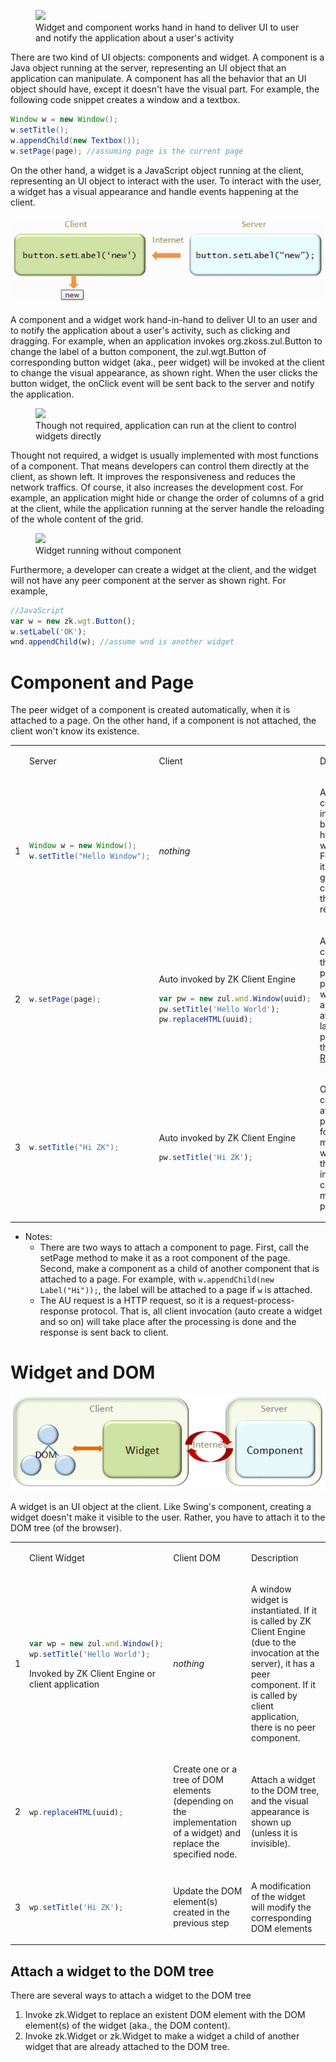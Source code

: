 

<figure>
<img src="images/ZKComDevEss_widget_component_application.png
title="Widget and component works hand in hand to deliver UI to user and notify the application about a user&#39;s activity" />
<figcaption>Widget and component works hand in hand to deliver UI to
user and notify the application about a user's activity</figcaption>
</figure>

There are two kind of UI objects: components and widget. A component is
a Java object running at the server, representing an UI object that an
application can manipulate. A component has all the behavior that an UI
object should have, except it doesn't have the visual part. For example,
the following code snippet creates a window and a textbox.

``` java
Window w = new Window();
w.setTitle();
w.appendChild(new Textbox());
w.setPage(page); //assuming page is the current page
```

On the other hand, a widget is a JavaScript object running at the
client, representing an UI object to interact with the user. To interact
with the user, a widget has a visual appearance and handle events
happening at the client.

![](images/ChangeLabelFlow.png)

A component and a widget work hand-in-hand to deliver UI to an user and
to notify the application about a user's activity, such as clicking and
dragging. For example, when an application invokes
<javadoc method="setLabel(java.lang.String)">org.zkoss.zul.Button</javadoc>
to change the label of a button component, the
<javadoc directory="jsdoc" method="setLabel(_global_.String)">zul.wgt.Button</javadoc>
of corresponding button widget (aka., peer widget) will be invoked at
the client to change the visual appearance, as shown right. When the
user clicks the button widget, the onClick event will be sent back to
the server and notify the application.

<figure>
<img src="images/WidgetAndComponent2.png
title="Though not required, application can run at the client to control widgets directly" />
<figcaption>Though not required, application can run at the client to
control widgets directly</figcaption>
</figure>

Thought not required, a widget is usually implemented with most
functions of a component. That means developers can control them
directly at the client, as shown left. It improves the responsiveness
and reduces the network traffics. Of course, it also increases the
development cost. For example, an application might hide or change the
order of columns of a grid at the client, while the application running
at the server handle the reloading of the whole content of the grid.

<figure>
<img src="images/WidgetWithoutComponent.png
title="Widget running without component" />
<figcaption>Widget running without component</figcaption>
</figure>

Furthermore, a developer can create a widget at the client, and the
widget will not have any peer component at the server as shown right.
For example,

``` javascript
//JavaScript
var w = new zk.wgt.Button();
w.setLabel('OK');
wnd.appendChild(w); //assume wnd is another widget
```

# Component and Page

The peer widget of a component is created automatically, when it is
attached to a page. On the other hand, if a component is not attached,
the client won't know its existence.

<table>
<tbody>
<tr class="odd">
<td></td>
<td><p>Server</p></td>
<td><p>Client</p></td>
<td><p>Description</p></td>
</tr>
<tr class="even">
<td><p>1</p></td>
<td><div class="sourceCode" id="cb1"><pre
class="sourceCode java"><code class="sourceCode java"><span id="cb1-1"><a href="#cb1-1" aria-hidden="true" tabindex="-1"></a><span class="bu">Window</span> w <span class="op">=</span> <span class="kw">new</span> <span class="bu">Window</span><span class="op">();</span></span>
<span id="cb1-2"><a href="#cb1-2" aria-hidden="true" tabindex="-1"></a>w<span class="op">.</span><span class="fu">setTitle</span><span class="op">(</span><span class="st">&quot;Hello Window&quot;</span><span class="op">);</span></span></code></pre></div></td>
<td><p><i>nothing</i></p></td>
<td><p>A Window component is instantiated but it doesn't have the peer
widget. Furthermore, it will be garbage-collected if there is no
reference to it</p></td>
</tr>
<tr class="odd">
<td><p>2</p></td>
<td><div class="sourceCode" id="cb2"><pre
class="sourceCode java"><code class="sourceCode java"><span id="cb2-1"><a href="#cb2-1" aria-hidden="true" tabindex="-1"></a>w<span class="op">.</span><span class="fu">setPage</span><span class="op">(</span>page<span class="op">);</span></span></code></pre></div></td>
<td><p>Auto invoked by ZK Client Engine</p>
<div class="sourceCode" id="cb3"><pre
class="sourceCode javascript"><code class="sourceCode javascript"><span id="cb3-1"><a href="#cb3-1" aria-hidden="true" tabindex="-1"></a><span class="kw">var</span> pw <span class="op">=</span> <span class="kw">new</span> zul<span class="op">.</span><span class="at">wnd</span><span class="op">.</span><span class="fu">Window</span>(uuid)<span class="op">;</span></span>
<span id="cb3-2"><a href="#cb3-2" aria-hidden="true" tabindex="-1"></a>pw<span class="op">.</span><span class="fu">setTitle</span>(<span class="st">&#39;Hello World&#39;</span>)<span class="op">;</span></span>
<span id="cb3-3"><a href="#cb3-3" aria-hidden="true" tabindex="-1"></a>pw<span class="op">.</span><span class="fu">replaceHTML</span>(uuid)<span class="op">;</span></span></code></pre></div></td>
<td><p>Attach the component to the specified page, and a peer widget
will be created automatically at the client later (after processing the
<a href="ZK_Client-side_Reference/Communication/AU_Requests"
title="wikilink">AU Requests</a>).</p></td>
</tr>
<tr class="even">
<td><p>3</p></td>
<td><div class="sourceCode" id="cb4"><pre
class="sourceCode java"><code class="sourceCode java"><span id="cb4-1"><a href="#cb4-1" aria-hidden="true" tabindex="-1"></a>w<span class="op">.</span><span class="fu">setTitle</span><span class="op">(</span><span class="st">&quot;Hi ZK&quot;</span><span class="op">);</span></span></code></pre></div></td>
<td><p>Auto invoked by ZK Client Engine</p>
<div class="sourceCode" id="cb5"><pre
class="sourceCode javascript"><code class="sourceCode javascript"><span id="cb5-1"><a href="#cb5-1" aria-hidden="true" tabindex="-1"></a>pw<span class="op">.</span><span class="fu">setTitle</span>(<span class="st">&#39;Hi ZK&#39;</span>)<span class="op">;</span></span></code></pre></div></td>
<td><p>Once a component is attached to a page, any following
modification will be sent to the client and invoke the corresponding
method of the peer widget.</p></td>
</tr>
</tbody>
</table>

- Notes:
  - There are two ways to attach a component to page. First, call the
    setPage method to make it as a root component of the page. Second,
    make a component as a child of another component that is attached to
    a page. For example, with `w.appendChild(new Label("Hi"));`, the
    label will be attached to a page if `w` is attached.
  - The AU request is a HTTP request, so it is a
    request-process-response protocol. That is, all client invocation
    (auto create a widget and so on) will take place after the
    processing is done and the response is sent back to client.

# Widget and DOM

![](images/WidgetComponentDOM.png)

A widget is an UI object at the client. Like Swing's component, creating
a widget doesn't make it visible to the user. Rather, you have to attach
it to the DOM tree (of the browser).

<table>
<tbody>
<tr class="odd">
<td></td>
<td><p>Client Widget</p></td>
<td><p>Client DOM</p></td>
<td><p>Description</p></td>
</tr>
<tr class="even">
<td><p>1</p></td>
<td><div class="sourceCode" id="cb1"><pre
class="sourceCode javascript"><code class="sourceCode javascript"><span id="cb1-1"><a href="#cb1-1" aria-hidden="true" tabindex="-1"></a><span class="kw">var</span> wp <span class="op">=</span> <span class="kw">new</span> zul<span class="op">.</span><span class="at">wnd</span><span class="op">.</span><span class="fu">Window</span>()<span class="op">;</span></span>
<span id="cb1-2"><a href="#cb1-2" aria-hidden="true" tabindex="-1"></a>wp<span class="op">.</span><span class="fu">setTitle</span>(<span class="st">&#39;Hello World&#39;</span>)<span class="op">;</span></span></code></pre></div>
<p>Invoked by ZK Client Engine or client application</p></td>
<td><p><i>nothing</i></p></td>
<td><p>A window widget is instantiated. If it is called by ZK Client
Engine (due to the invocation at the server), it has a peer component.
If it is called by client application, there is no peer
component.</p></td>
</tr>
<tr class="odd">
<td><p>2</p></td>
<td><div class="sourceCode" id="cb2"><pre
class="sourceCode javascript"><code class="sourceCode javascript"><span id="cb2-1"><a href="#cb2-1" aria-hidden="true" tabindex="-1"></a>wp<span class="op">.</span><span class="fu">replaceHTML</span>(uuid)<span class="op">;</span></span></code></pre></div></td>
<td><p>Create one or a tree of DOM elements (depending on the
implementation of a widget) and replace the specified node.</p></td>
<td><p>Attach a widget to the DOM tree, and the visual appearance is
shown up (unless it is invisible).</p></td>
</tr>
<tr class="even">
<td><p>3</p></td>
<td><div class="sourceCode" id="cb3"><pre
class="sourceCode javascript"><code class="sourceCode javascript"><span id="cb3-1"><a href="#cb3-1" aria-hidden="true" tabindex="-1"></a>wp<span class="op">.</span><span class="fu">setTitle</span>(<span class="st">&#39;Hi ZK&#39;</span>)<span class="op">;</span></span></code></pre></div></td>
<td><p>Update the DOM element(s) created in the previous step</p></td>
<td><p>A modification of the widget will modify the corresponding DOM
elements</p></td>
</tr>
</tbody>
</table>

## Attach a widget to the DOM tree

There are several ways to attach a widget to the DOM tree

1.  Invoke
    <javadoc directory="jsdoc" method="replaceHTML(zk.Object, zk.Desktop, zk.Skipper)">zk.Widget</javadoc>
    to replace an existent DOM element with the DOM element(s) of the
    widget (aka., the DOM content).
2.  Invoke
    <javadoc directory="jsdoc" method="appendChild(zk.Widget)">zk.Widget</javadoc>
    or
    <javadoc directory="jsdoc" method="insertBefore(zk.Widget, zk.Widget)">zk.Widget</javadoc>
    to make a widget a child of another widget that are already attached
    to the DOM tree.


